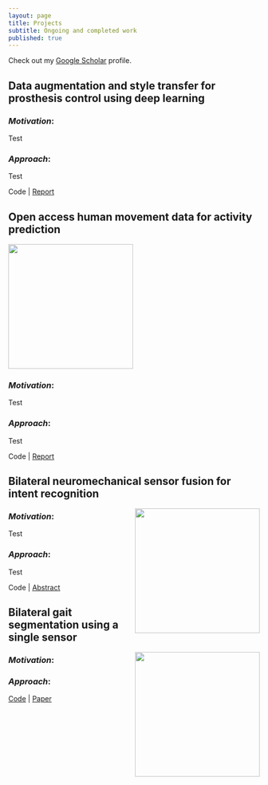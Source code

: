 ```yaml
---
layout: page
title: Projects
subtitle: Ongoing and completed work
published: true
---
```

Check out my [Google Scholar](https://scholar.google.com/citations?user=t1hINkMAAAAJ&hl=en) profile.

## **Data augmentation and style transfer for prosthesis control using deep learning** 

### *Motivation*:
Test
### *Approach*:
Test

Code | [Report](http://brianhhu.github.io/files/Hu_BIAS_Report.pdf)

## **Open access human movement data for activity prediction**
<img style="float: center;" src="http://brianhhu.github.io/img/Fig_BIAS.png" width="250">

### *Motivation*: 
Test
### *Approach*:
Test

Code | [Report](http://brianhhu.github.io/files/Hu_BIAS_Report.pdf)

## **Bilateral neuromechanical sensor fusion for intent recognition**
<img style="float: right;" src="http://brianhhu.github.io/img/Fig_FG.png" width="250">

### *Motivation*:
Test
### *Approach*:
Test 

Code | [Abstract](http://brianhhu.github.io/files/Hu_COSYNE_Abstract.pdf)

## **Bilateral gait segmentation using a single sensor**
<img style="float: right;" src="http://brianhhu.github.io/img/Fig_Contour.png" width="250">

### *Motivation*:

### *Approach*:

[Code](https://github.com/brianhhu/Contour_BOS) | [Paper](http://brianhhu.github.io/files/Hu_Niebur17.pdf)
